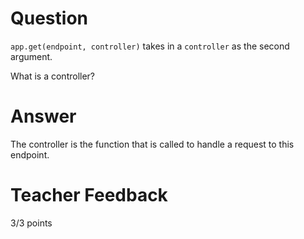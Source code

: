 # Question

`app.get(endpoint, controller)` takes in a `controller` as the second argument.

What is a controller?

# Answer

The controller is the function that is called to handle a request to this endpoint.

# Teacher Feedback

3/3 points